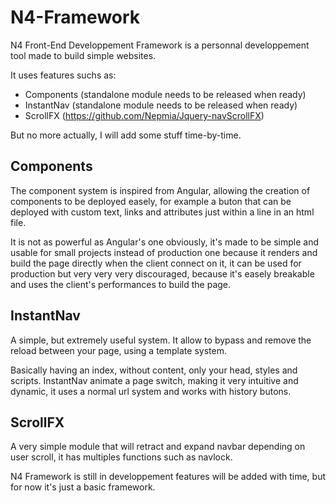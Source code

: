 # N4-Framework
 
 N4 Front-End Developpement Framework is a personnal developpement tool made to build simple websites. 
 
 It uses features suchs as:
 
 * Components (standalone module needs to be released when ready)
 * InstantNav (standalone module needs to be released when ready)
 * ScrollFX (https://github.com/Nepmia/Jquery-navScrollFX)
 
 But no more actually, I will add some stuff time-by-time.
 
 ## Components
 
 The component system is inspired from Angular, allowing the creation of components to be deployed easely, for example a buton that can be deployed with custom text, links and attributes just within a line in an html file.
 
 It is not as powerful as Angular's one obviously, it's made to be simple and usable for small projects instead of production one because it renders and build the page directly when the client connect on it, it can be used for production but very very very discouraged, because it's easely breakable and uses the client's performances to build the page.
 

## InstantNav

A simple, but extremely useful system. It allow to bypass and remove the reload between your page, using a template system.

Basically having an index, without content, only your head, styles and scripts. InstantNav animate a page switch, making it very intuitive and dynamic, it uses a normal url system and works with history butons.

## ScrollFX 

A very simple module that will retract and expand navbar depending on user scroll, it has multiples functions such as navlock.



N4 Framework is still in developpement features will be added with time, but for now it's just a basic framework. 
